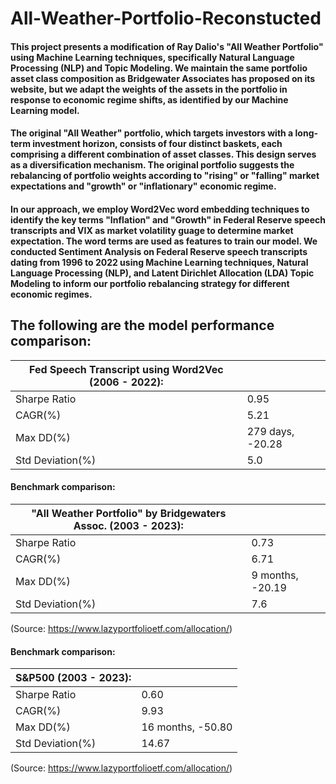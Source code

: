 # All-Weather-Portfolio-Reconstucted

#### This project presents a modification of Ray Dalio's "All Weather Portfolio" using Machine Learning techniques, specifically Natural Language Processing (NLP) and Topic Modeling. We maintain the same portfolio asset class composition as Bridgewater Associates has proposed on its website, but we adapt the weights of the assets in the portfolio in response to economic regime shifts, as identified by our Machine Learning model.

#### The original "All Weather" portfolio, which targets investors with a long-term investment horizon, consists of four distinct baskets, each comprising a different combination of asset classes. This design serves as a diversification mechanism. The original portfolio suggests the rebalancing of portfolio weights according to "rising" or "falling" market expectations and "growth" or "inflationary" economic regime.

#### In our approach, we employ Word2Vec word embedding techniques to identify the key terms "Inflation" and "Growth" in Federal Reserve speech transcripts and VIX as market volatility guage to determine market expectation. The word terms are used as features to train our model. We conducted Sentiment Analysis on Federal Reserve speech transcripts dating from 1996 to 2022 using Machine Learning techniques, Natural Language Processing (NLP), and Latent Dirichlet Allocation (LDA) Topic Modeling to inform our portfolio rebalancing strategy for different economic regimes.

## The following are the model performance comparison:

| Fed Speech Transcript using Word2Vec (2006 - 2022): |                  |
|-----------------------------------------------------|------------------|
| Sharpe Ratio                                        | 0.95             |
| CAGR(%)                                             | 5.21             |
| Max DD(%)                                           | 279 days, -20.28 |
| Std Deviation(%)                                    | 5.0              |

#### Benchmark comparison: 

| "All Weather Portfolio" by Bridgewaters Assoc. (2003 - 2023): |                  |
|---------------------------------------------------------------|------------------|
| Sharpe Ratio                                                  | 0.73             |
| CAGR(%)                                                       | 6.71             |
| Max DD(%)                                                     | 9 months, -20.19 |
| Std Deviation(%)                                              | 7.6              |

(Source: https://www.lazyportfolioetf.com/allocation/)

#### Benchmark comparison: 

| S&P500 (2003 - 2023): |                   |
|-----------------------|-------------------|
| Sharpe Ratio          | 0.60              |
| CAGR(%)               | 9.93              |
| Max DD(%)             | 16 months, -50.80 |
| Std Deviation(%)      | 14.67             |

(Source: https://www.lazyportfolioetf.com/allocation/)
